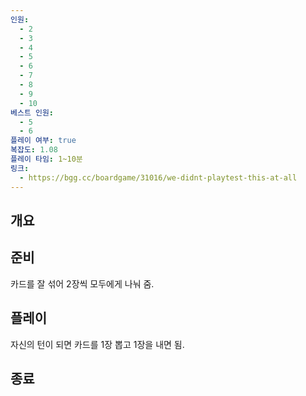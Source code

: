 ```yaml
---
인원:
  - 2
  - 3
  - 4
  - 5
  - 6
  - 7
  - 8
  - 9
  - 10
베스트 인원:
  - 5
  - 6
플레이 여부: true
복잡도: 1.08
플레이 타임: 1~10분
링크:
  - https://bgg.cc/boardgame/31016/we-didnt-playtest-this-at-all
---
```

## 개요
## 준비
카드를 잘 섞어 2장씩 모두에게 나눠 줌.
## 플레이
자신의 턴이 되면 카드를 1장 뽑고 1장을 내면 됨.
## 종료
